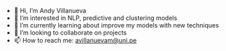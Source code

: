 - 👋 Hi, I’m Andy Villanueva
- 👀 I’m interested in NLP, predictive and clustering models
- 🌱 I’m currently learning about improve my models with new techniques
- 💞️ I’m looking to collaborate on projects
- 📫 How to reach me: avillanuevam@uni.pe

<!---
avillanm/avillanm is a ✨ special ✨ repository because its `README.md` (this file) appears on your GitHub profile.
You can click the Preview link to take a look at your changes.
--->
